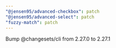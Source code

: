 ```yaml
---
"@jensen95/advanced-checkbox": patch
"@jensen95/advanced-select": patch
"fuzzy-match": patch
---
```


Bump @changesets/cli from 2.27.0 to 2.27.1

